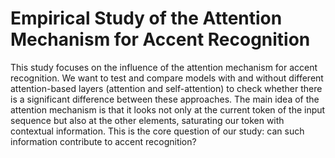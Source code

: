 # Empirical Study of the Attention Mechanism for Accent Recognition

This study focuses on the influence of the attention mechanism for accent recognition. We want to test and compare models with and without different attention-based layers (attention and self-attention) to check whether there is a significant difference between these approaches. The main idea of the attention mechanism is that it looks not only at the current token of the input sequence but also at the other elements, saturating our token with contextual information. This is the core question of our study: can such information contribute to accent recognition?
